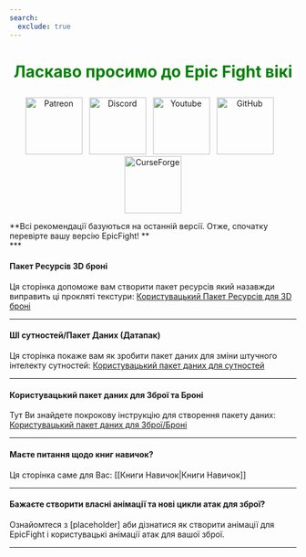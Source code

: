 ```yaml
---
search:
  exclude: true
---
```

# <p style="text-align: center;"><span style="color:green;">**Ласкаво просимо до Epic Fight вікі**</span></p>


<p style="text-align: center;"><a title="Patreon" href="https://www.patreon.com/bePatron?u=53051224" target="_blank" rel="noopener noreferrer"><img src="https://github.com/Yesssssman/epicfightmod/assets/77132244/7c517b51-581a-48dc-9130-aaad326dbcb4" alt="Patreon" width="100" height="100" /></a>&nbsp; &nbsp;<a title="Discord" href="https://discord.com/invite/NbAJwj8RHg" target="_blank" rel="noopener noreferrer"><img src="https://github.com/Yesssssman/epicfightmod/assets/77132244/f3358cb9-f3cd-46e7-9ed0-a90bc2b1b188" alt="Discord" width="100" height="100" /></a>&nbsp; &nbsp;<a title="YouTube" href="https://www.youtube.com/@yesman4100" target="_blank" rel="noopener noreferrer"><img src="https://github.com/Yesssssman/epicfightmod/assets/77132244/3f2de855-e926-4eb9-a20c-4c6f44828250" alt="Youtube" width="100" height="100" /></a>&nbsp; &nbsp;<a title="GitHub" href="https://github.com/Yesssssman/epicfightmod/" target="_blank" rel="noopener noreferrer"><img src="https://github.com/Yesssssman/epicfightmod/assets/77132244/23220c47-c1e5-4e2b-82aa-876a86d7ed1a" alt="GitHub" width="100" height="100" /></a>&nbsp; &nbsp;<a title="CurseForge" href="https://www.curseforge.com/minecraft/mc-mods/epic-fight-mod" target="_blank" rel="noopener noreferrer"><img src="https://github.com/Yesssssman/epicfightmod/assets/77132244/3fcda922-a1d2-475a-ba30-d8f5cd88ff3e" alt="CurseForge" width="100" height="100" /></a></p>
**Всі рекомендації базуються на останній версії. Отже, спочатку перевірте вашу версію EpicFight! ** <br>
***

#### Пакет Ресурсів 3D броні

Ця сторінка допоможе вам створити пакет ресурсів який назавжди виправить ці прокляті текстури: [Користувацький Пакет Ресурсів для 3D броні](Armor/3Darmor_page1)

***

#### ШІ сутностей/Пакет Даних (Датапак)

Ця сторінка покаже вам як зробити пакет даних для зміни штучного інтелекту сутностей: [Користувацький пакет даних для сутностей](Guides/page1)
***

#### Користувацький пакет даних для Зброї та Броні

Тут Ви знайдете покрокову інструкцію для створення пакету даних: [Користувацький пакет даних для Зброї/Броні](Guides/page2)

***

#### Маєте питання щодо книг навичок?

Ця сторінка саме для Вас: [[Книги Навичок|Книги Навичок]]

***

#### Бажаєте створити власні анімації та нові цикли атак для зброї?

Ознайомтеся з [placeholder] аби дізнатися як створити анімації для EpicFight і користувацькі анімації атак для вашої зброї.

***

